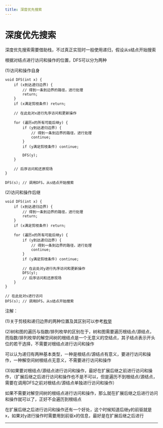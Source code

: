 ```yaml
---
title: 深度优先搜索
---
```


# 深度优先搜索

<script type="text/javascript" src="/include/head.js"></script>

深度优先搜索需要借助栈，不过真正实现时一般使用递归，假设从s结点开始搜索

根据对结点进行访问和操作的位置，DFS可以分为两种

(1)访问和操作自身

```
void DFS(int x) {
    if (x到达递归边界) {
        // 得到一条到边界的路径，进行处理
        return;
    }
    if (x满足剪枝条件) return;

    // 在此处对x进行先序访问和更新操作

    for (遍历x的所有可能后继y) {
        if (y到达递归边界) {
            // 得到一条到边界的路径，进行处理
            continue;
        }
        if (y满足剪枝条件) continue;

        DFS(y);
    }

    // 后序访问和还原现场
}

DFS(s); // 调用DFS，从s结点开始搜索
```

(2)访问和操作后继

```
void DFS(int x) {
    if (x到达递归边界) {
        // 得到一条到边界的路径，进行处理
        return;
    }
    if (x满足剪枝条件) return;

    for (遍历x的所有可能后继y) {
        if (y到达递归边界) {
            // 得到一条到边界的路径，进行处理
            continue;
        }
        if (y满足剪枝条件) continue;

        // 在此处对y进行先序访问和更新操作
        DFS(y);
        // 后序访问和还原现场
    }
}

// 在此处对s进行访问
DFS(s); // 调用DFS，从s结点开始搜索
```

注解：

(1)关于剪枝和递归边界的两种位置及其区别可以参考<a href="https://www.dywan.xyz/note/202103/150003">枚举</a>

(2)树和图的遍历与指数/排列枚举的区别在于，树和图需要遍历根结点/源结点，而指数/排列枚举的解空间树的根结点是一个无意义的空结点，其子结点表示开头位的若干选择，不需要对根结点进行访问和操作

可以认为递归有两种基本类型，一种是根结点/源结点有意义，要进行访问和操作，一种解空间树根结点无意义，不需要进行访问和操作

(3)如果要对根结点/源结点进行访问和操作，最好在扩展后继之前进行访问和操作，（扩展后继之后进行访问和操作也不是不可以，但是遍历不到根结点/源结点，需要在调用DFS之前对根结点/源结点单独进行访问和操作）

如果不需要对解空间树的根结点进行访问和操作，那么就在扩展后继之后进行访问和操作就可以了，正好不会遍历到根结点

在扩展后继之后进行访问和操作还有一个好处，这个时候知道后继y的前驱就是x，如果对y进行操作时需要用到前驱x的信息，最好是在扩展后继之后进行

---

<script type="text/javascript" src="/include/tail.js"></script>
